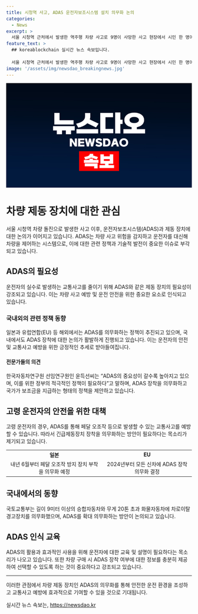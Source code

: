 ```yaml
---
title: 시청역 사고, ADAS 운전자보조시스템 설치 의무화 논의
categories:
  - News
excerpt: >
  서울 시청역 근처에서 발생한 역주행 차량 사고로 9명이 사망한 사고 현장에서 시민 한 명이 헌화하고 있다. 사고 이후 ADAS(운전자보조시스템)에 대한 관심이 높아졌는데, 전문가들은 ADAS를 의무적으로 장착할 것을 주장하고 있다. 이번 사고와 관련하여 운전자의 오조작 가능성과 ADAS의 중요성에 대한 논의가 확산되고 있는 가운데, 국내외에서 ADAS 장착을 의무화하는 움직임이 있다. 이에 대해 전문가들은 국가가 ADAS 장착을 의무화하고 보조금을 지급하는 방안을 모색해야 한다고 주장하고 있다. ADAS의 장착 의무화와 함께 운전자들에 대한 인식 교육도 중요하다는 목소리가 나오고 있다.
feature_text: >
  ## koreablockchain 실시간 뉴스 속보입니다.

  서울 시청역 근처에서 발생한 역주행 차량 사고로 9명이 사망한 사고 현장에서 시민 한 명이 헌화하고 있다. 사고 이후 ADAS(운전자보조시스템)에 대한 관심이 높아졌는데, 전문가들은 ADAS를 의무적으로 장착할 것을 주장하고 있다. 이번 사고와 관련하여 운전자의 오조작 가능성과 ADAS의 중요성에 대한 논의가 확산되고 있는 가운데, 국내외에서 ADAS 장착을 의무화하는 움직임이 있다. 이에 대해 전문가들은 국가가 ADAS 장착을 의무화하고 보조금을 지급하는 방안을 모색해야 한다고 주장하고 있다. ADAS의 장착 의무화와 함께 운전자들에 대한 인식 교육도 중요하다는 목소리가 나오고 있다.
image: '/assets/img/newsdao_breakingnews.jpg'
---
```


<p><img src="/assets/img/newsdao_breakingnews.jpg" alt="koreablockchain 속보" /></p>

<h1 data-ke-size="size26">차량 제동 장치에 대한 관심</h1>

<p data-ke-size="size16">서울 시청역 차량 돌진으로 발생한 사고 이후, 운전자보조시스템(ADAS)과 제동 장치에 대한 논의가 이어지고 있습니다. ADAS는 차량 사고 위험을 감지하고 운전자를 대신해 차량을 제어하는 시스템으로, 이에 대한 관련 정책과 기술적 발전이 중요한 이슈로 부각되고 있습니다.</p>

<h2 data-ke-size="size24">ADAS의 필요성</h2>

<p data-ke-size="size16">운전자의 실수로 발생하는 교통사고를 줄이기 위해 ADAS와 같은 제동 장치의 필요성이 강조되고 있습니다. 이는 차량 사고 예방 및 운전 안전을 위한 중요한 요소로 인식되고 있습니다.</p>

<h3 data-ke-size="size22">국내외의 관련 정책 동향</h3>

<p data-ke-size="size16">일본과 유럽연합(EU) 등 해외에서는 ADAS를 의무화하는 정책이 추진되고 있으며, 국내에서도 ADAS 장착에 대한 논의가 활발하게 진행되고 있습니다. 이는 운전자의 안전 및 교통사고 예방을 위한 긍정적인 추세로 받아들여집니다.</p>

<h4 data-ke-size="size20">전문가들의 의견</h4>

<p data-ke-size="size16">한국자동차연구원 선임연구원인 윤득선씨는 “ADAS의 중요성이 갈수록 높아지고 있으며, 이를 위한 정부의 적극적인 정책이 필요하다”고 말하며, ADAS 장착을 의무화하고 국가가 보조금을 지급하는 형태의 정책을 제안하고 있습니다.</p>

<h2 data-ke-size="size24">고령 운전자의 안전을 위한 대책</h2>

<p data-ke-size="size16">고령 운전자의 경우, ADAS를 통해 페달 오조작 등으로 발생할 수 있는 교통사고를 예방할 수 있습니다. 따라서 긴급제동장치 장착을 의무화하는 방안이 필요하다는 목소리가 제기되고 있습니다.</p>

<table>
    <tr>
        <td style="text-align: center; height: 17px;"><b>일본</b></td>
        <td style="text-align: center; height: 17px;"><b>EU</b></td>
    </tr>
    <tr>
        <td style="text-align: center; height: 17px;">내년 6월부터 페달 오조작 방지 장치 부착을 의무화 예정</td>
        <td style="text-align: center; height: 17px;">2024년부터 모든 신차에 ADAS 장착 의무화 결정</td>
    </tr>
</table>

<h2 data-ke-size="size24">국내에서의 동향</h2>

<p data-ke-size="size16">국토교통부는 길이 9미터 이상의 승합자동차와 무게 20톤 초과 화물자동차에 차로이탈경고장치를 의무화했으며, ADAS를 확대 의무화하는 방안이 논의되고 있습니다.</p>

<h2 data-ke-size="size24">ADAS 인식 교육</h2>

<p data-ke-size="size16">ADAS의 활용과 효과적인 사용을 위해 운전자에 대한 교육 및 설명이 필요하다는 목소리가 나오고 있습니다. 또한 차량 구매 시 ADAS 장착 여부에 대한 정보를 충분히 제공하여 선택할 수 있도록 하는 것이 중요하다고 강조되고 있습니다.</p>

<hr>

<p data-ke-size="size16">이러한 관점에서 차량 제동 장치인 ADAS의 의무화를 통해 안전한 운전 환경을 조성하고 교통사고 예방에 효과적으로 기여할 수 있을 것으로 기대됩니다.</p>
실시간 뉴스 속보는, <a href="https://newsdao.kr" rel="dofollow">https://newsdao.kr</a>


